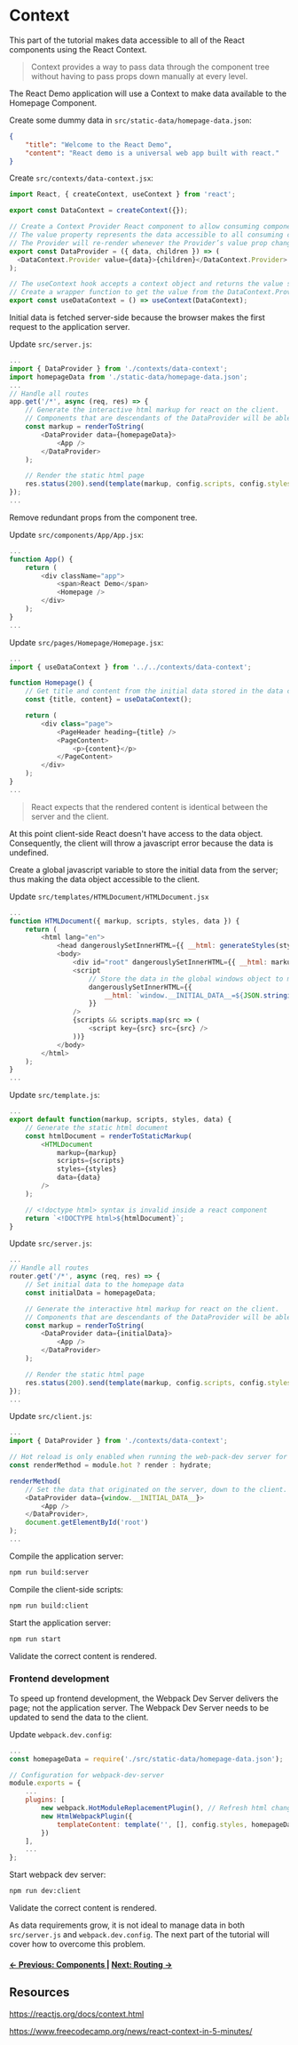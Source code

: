 # Context

This part of the tutorial makes data accessible to all of the React components using the React Context.

> Context provides a way to pass data through the component tree without having to pass props down manually at every level.

The React Demo application will use a Context to make data available to the Homepage Component.

Create some dummy data in `src/static-data/homepage-data.json`:
```json
{
    "title": "Welcome to the React Demo",
    "content": "React demo is a universal web app built with react."
}
```

Create `src/contexts/data-context.jsx`:
```js
import React, { createContext, useContext } from 'react';

export const DataContext = createContext({});

// Create a Context Provider React component to allow consuming components to subscribe to context changes.
// The value property represents the data accessible to all consuming component that are descendants of the Provider.
// The Provider will re-render whenever the Provider’s value prop changes.
export const DataProvider = ({ data, children }) => (
  <DataContext.Provider value={data}>{children}</DataContext.Provider>
);

// The useContext hook accepts a context object and returns the value set in the Context Provider.
// Create a wrapper function to get the value from the DataContext.Provider.
export const useDataContext = () => useContext(DataContext);
```

Initial data is fetched server-side because the browser makes the first request to the application server.

Update `src/server.js`:
```js
...
import { DataProvider } from './contexts/data-context';
import homepageData from './static-data/homepage-data.json';
...
// Handle all routes
app.get('/*', async (req, res) => {
    // Generate the interactive html markup for react on the client.
    // Components that are descendants of the DataProvider will be able access the data.
    const markup = renderToString(
        <DataProvider data={homepageData}>
            <App />
        </DataProvider>
    );

    // Render the static html page
    res.status(200).send(template(markup, config.scripts, config.styles));
});
...
```

Remove redundant props from the component tree.

Update `src/components/App/App.jsx`:
```js
...
function App() {
    return (
        <div className="app">
            <span>React Demo</span>
            <Homepage />
        </div>
    );
}
...
```

Update `src/pages/Homepage/Homepage.jsx`:
```js
...
import { useDataContext } from '../../contexts/data-context';

function Homepage() {
    // Get title and content from the initial data stored in the data context
    const {title, content} = useDataContext();

    return (
        <div class="page">
            <PageHeader heading={title} />
            <PageContent>
                <p>{content}</p>
            </PageContent>
        </div>
    );
}
...
```

> React expects that the rendered content is identical between the server and the client.

At this point client-side React doesn't have access to the data object. Consequently, the client will throw a javascript error because the data is undefined.

Create a global javascript variable to store the initial data from the server; thus making the data object accessible to the client.

Update `src/templates/HTMLDocument/HTMLDocument.jsx`
```js
...
function HTMLDocument({ markup, scripts, styles, data }) {
    return (
        <html lang="en">
            <head dangerouslySetInnerHTML={{ __html: generateStyles(styles) }} />
            <body>
                <div id="root" dangerouslySetInnerHTML={{ __html: markup }} />
                <script
                    // Store the data in the global windows object to make it accessible to the client-side scripts
                    dangerouslySetInnerHTML={{
                        __html: `window.__INITIAL_DATA__=${JSON.stringify(data)};`
                    }}
                />
                {scripts && scripts.map(src => (
                    <script key={src} src={src} />
                ))}
            </body>
        </html>
    );
}
...
```

Update `src/template.js`:
```js
...
export default function(markup, scripts, styles, data) {
    // Generate the static html document
    const htmlDocument = renderToStaticMarkup(
        <HTMLDocument
            markup={markup}
            scripts={scripts}
            styles={styles}
            data={data}
        />
    );

    // <!doctype html> syntax is invalid inside a react component
    return `<!DOCTYPE html>${htmlDocument}`;
}
```

Update `src/server.js`:
```js
...
// Handle all routes
router.get('/*', async (req, res) => {
    // Set initial data to the homepage data
    const initialData = homepageData;

    // Generate the interactive html markup for react on the client.
    // Components that are descendants of the DataProvider will be able access the data.
    const markup = renderToString(
        <DataProvider data={initialData}>
            <App />
        </DataProvider>
    );

    // Render the static html page
    res.status(200).send(template(markup, config.scripts, config.styles, initialData));
});
...
```

Update `src/client.js`:
```js
...
import { DataProvider } from './contexts/data-context';

// Hot reload is only enabled when running the web-pack-dev server for local frontend development
const renderMethod = module.hot ? render : hydrate;

renderMethod(
    // Set the data that originated on the server, down to the client.
    <DataProvider data={window.__INITIAL_DATA__}>
        <App />
    </DataProvider>,
    document.getElementById('root')
);
...
```

Compile the application server:
```bash
npm run build:server
```

Compile the client-side scripts:
```bash
npm run build:client
```

Start the application server:
```bash
npm run start
```

Validate the correct content is rendered.


### Frontend development
To speed up frontend development, the Webpack Dev Server delivers the page; not the application server. The Webpack Dev Server needs to be updated to send the data to the client.

Update `webpack.dev.config`:
```js
...
const homepageData = require('./src/static-data/homepage-data.json');

// Configuration for webpack-dev-server
module.exports = {
    ...
    plugins: [
        new webpack.HotModuleReplacementPlugin(), // Refresh html changes without reloading the page in browser
        new HtmlWebpackPlugin({
            templateContent: template('', [], config.styles, homepageData)
        })
    ],
    ...
};
```

Start webpack dev server:
```bash
npm run dev:client
```

Validate the correct content is rendered.

As data requirements grow, it is not ideal to manage data in both `src/server.js` and `webpack.dev.config`. The next part of the tutorial will cover how to overcome this problem.


#### [&#8592; Previous: Components ](./4-components.md) | [Next: Routing &#8594;](./6-routing.md)


## Resources

https://reactjs.org/docs/context.html

https://www.freecodecamp.org/news/react-context-in-5-minutes/
